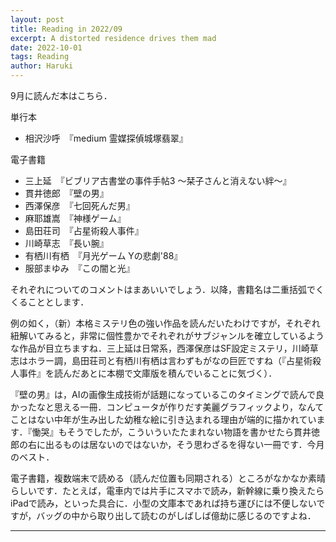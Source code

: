 ```yaml
---
layout: post
title: Reading in 2022/09
excerpt: A distorted residence drives them mad
date: 2022-10-01
tags: Reading
author: Haruki
---
```


9月に読んだ本はこちら．

単行本
* 相沢沙呼　『medium 霊媒探偵城塚翡翠』

電子書籍
* 三上延　『ビブリア古書堂の事件手帖3 ～栞子さんと消えない絆～』
* 貫井徳郎　『壁の男』
* 西澤保彦　『七回死んだ男』
* 麻耶雄嵩　『神様ゲーム』
* 島田荘司　『占星術殺人事件』
* 川崎草志　『長い腕』
* 有栖川有栖　『月光ゲーム Yの悲劇'88』
* 服部まゆみ　『この闇と光』

<p>それぞれについてのコメントはまあいいでしょう．以降，書籍名は二重括弧でくくることとします．</p>

<p>例の如く，（新）本格ミステリ色の強い作品を読んだいたわけですが，それぞれ紐解いてみると，非常に個性豊かでそれぞれがサブジャンルを確立しているような作品が目立ちますね．三上延は日常系，西澤保彦はSF設定ミステリ，川崎草志はホラー調，島田荘司と有栖川有栖は言わずもがなの巨匠ですね（『占星術殺人事件』を読んだあとに本棚で文庫版を積んでいることに気づく）．</p>

<p>『壁の男』は，AIの画像生成技術が話題になっているこのタイミングで読んで良かったなと思える一冊．コンピュータが作りだす美麗グラフィックより，なんてことはない中年が生み出した幼稚な絵に引き込まれる理由が端的に描かれています．『慟哭』もそうでしたが，こういういたたまれない物語を書かせたら貫井徳郎の右に出るものは居ないのではないか，そう思わざるを得ない一冊です．今月のベスト．</p>

<p>電子書籍，複数端末で読める（読んだ位置も同期される）ところがなかなか素晴らしいです．たとえば，電車内では片手にスマホで読み，新幹線に乗り換えたらiPadで読み，といった具合に．小型の文庫本であれば持ち運びには不便しないですが，バッグの中から取り出して読むのがしばしば億劫に感じるのですよね．</p>

-----
